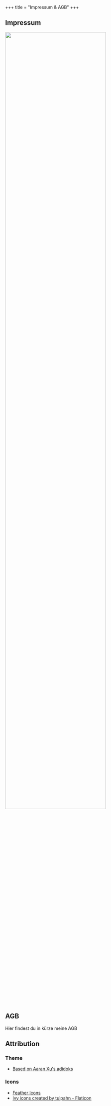 +++
title = "Impressum & AGB"
+++

## Impressum

<img src="/img/imprint.svg" width="80%"/>

## AGB

Hier findest du in kürze meine AGB

## Attribution

### Theme

- [Based on Aaran Xu's adidoks](https://github.com/aaranxu/adidoks)

### Icons

- [Feather Icons](https://feathericons.com/)
- [Ivy icons created by tulpahn - Flaticon](https://www.flaticon.com/free-icons/ivy)